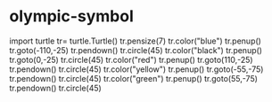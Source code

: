 # olympic-symbol
import turtle
tr= turtle.Turtle()
tr.pensize(7)
tr.color("blue")
tr.penup()
tr.goto(-110,-25)
tr.pendown()
tr.circle(45)
tr.color("black")
tr.penup()
tr.goto(0,-25)
tr.circle(45)
tr.color("red")
tr.penup()
tr.goto(110,-25)
tr.pendown()
tr.circle(45)
tr.color("yellow")
tr.penup()
tr.goto(-55,-75)
tr.pendown()
tr.circle(45)
tr.color("green")
tr.penup()
tr.goto(55,-75)
tr.pendown()
tr.circle(45)
